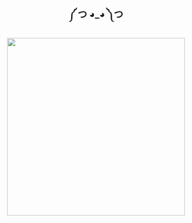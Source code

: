 <h2 align="center">༼ つ ◕_◕ ༽つ</h2>

<p align="center">
  <img src="https://github.com/Nagai-Nano/Nagai-Nano/blob/master/entp.gif" width="400" />
</p>
